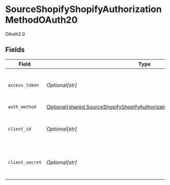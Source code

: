# SourceShopifyShopifyAuthorizationMethodOAuth20

OAuth2.0


## Fields

| Field                                                                                                                                                            | Type                                                                                                                                                             | Required                                                                                                                                                         | Description                                                                                                                                                      |
| ---------------------------------------------------------------------------------------------------------------------------------------------------------------- | ---------------------------------------------------------------------------------------------------------------------------------------------------------------- | ---------------------------------------------------------------------------------------------------------------------------------------------------------------- | ---------------------------------------------------------------------------------------------------------------------------------------------------------------- |
| `access_token`                                                                                                                                                   | *Optional[str]*                                                                                                                                                  | :heavy_minus_sign:                                                                                                                                               | The Access Token for making authenticated requests.                                                                                                              |
| `auth_method`                                                                                                                                                    | [Optional[shared.SourceShopifyShopifyAuthorizationMethodOAuth20AuthMethod]](undefined/models/shared/sourceshopifyshopifyauthorizationmethodoauth20authmethod.md) | :heavy_check_mark:                                                                                                                                               | N/A                                                                                                                                                              |
| `client_id`                                                                                                                                                      | *Optional[str]*                                                                                                                                                  | :heavy_minus_sign:                                                                                                                                               | The Client ID of the Shopify developer application.                                                                                                              |
| `client_secret`                                                                                                                                                  | *Optional[str]*                                                                                                                                                  | :heavy_minus_sign:                                                                                                                                               | The Client Secret of the Shopify developer application.                                                                                                          |